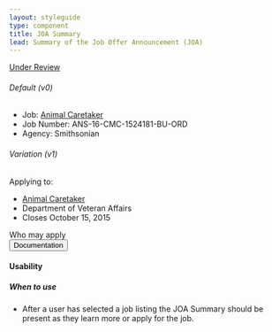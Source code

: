 ```yaml
---
layout: styleguide
type: component
title: JOA Summary
lead: Summary of the Job Offer Announcement (JOA)
---
```


<a href="{{ site.baseurl }}/getting-started/#maturity" class="usa-label maturity under_review">Under Review</a>

<div class="preview">
  <h6 class="usa-heading-alt">Default (v0)</h6>
  <div class="usajobs-joa_summary v0">
    <div class="usajobs-joa_summary-body">
      <ul class="detail">
        <li class="attr"><span class="name">Job:</span> <a href="#joa">Animal Caretaker</a></li>
        <li class="attr"><span class="name">Job Number:</span> ANS-16-CMC-1524181-BU-ORD</li>
        <li class="attr"><span class="name">Agency:</span> Smithsonian</li>
      </ul>
    </div>
  </div>


  <h6 class="usa-heading-alt">Variation (v1)</h6>
  <div class="usajobs-joa_summary v1">
    <div class="usajobs-joa_summary-body">
      <p class="intro">Applying to:</p>
      <ul class="detail">
        <li class="job_title"><a href="#joa">Animal Caretaker</a></li>
        <li class="attr">Department of Veteran Affairs</li>
        <li class="attr">Closes October 15, 2015</li>
      </ul>
      <!-- a class="joa-save">Save Job</a -->
      <a class="joa-anchor">Who may apply</a>
    </div>
  </div>

</div>

<div class="usa-accordion-bordered usa-accordion-docs">
  <button class="usa-button-unstyled usa-accordion-button"
      aria-expanded="true" aria-controls="collapsible-0">
    Documentation
  </button>
  <div id="collapsible-0" aria-hilien="false" class="usa-accordion-content">
    <h4 class="usa-heading">Usability</h4>
    <h5>When to use</h5>
    <ul class="usa-content-list">
      <li>After a user has selected a job listing the JOA Summary should be present as they learn more or apply for the job.</li>
    </ul>
  </div>
</div>
